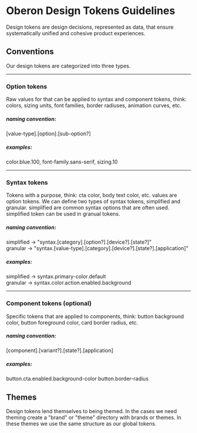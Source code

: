 # Oberon Design Tokens Guidelines

Design tokens are design decisions, represented as data, that ensure systematically unified and cohesive product experiences.

## Conventions

Our design tokens are categorized into three types.

---

### Option tokens

Raw values for that can be applied to syntax and component tokens, think: colors, sizing units, font families, border radiuses, animation curves, etc.

##### **naming convention**:

[value-type].[option].[sub-option?]

##### **examples**:

color.blue.100, font-family.sans-serif, sizing.10

---

### Syntax tokens

Tokens with a purpose, think: cta color, body text color, etc. values are option tokens. We can define two types of syntax tokens, simplified and granular. simplified are common syntax options that are often used. simplified token can be used in granual tokens.

##### **naming convention**:

simplified -> "syntax.[category].[option?].[device?].[state?]"  
granular -> "syntax.[value-type].[category].[device?].[state?].[application]"

##### **examples**:

simplified -> syntax.primary-color.default  
granular -> syntax.color.action.enabled.background

---

### Component tokens (optional)

Specific tokens that are applied to components, think: button background color, button foreground color, card border radius, etc.

##### **naming convention**:

[component].[variant?].[state?].[application]

##### **examples**:

button.cta.enabled.background-color
button.border-radius

## Themes

Design tokens lend themselves to being themed. In the cases we need theming create a "brand" or "theme" directory with brands or themes. In these themes we use the same structure as our global tokens.
